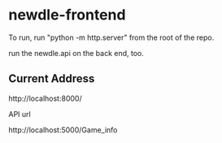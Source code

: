 # newdle-frontend

To run, run "python -m http.server" from the root of the repo.

run the newdle.api on the back end, too.

## Current Address 

http://localhost:8000/

API url

http://localhost:5000/Game_info
